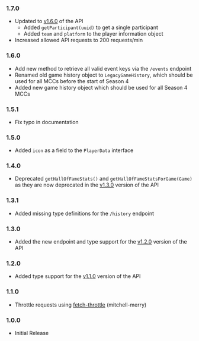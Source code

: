 ### 1.7.0
- Updated to [v1.6.0](https://github.com/Noxcrew/mcchampionship-api/releases/tag/v1.6.0) of the API
  - Added `getParticipant(uuid)` to get a single participant
  - Added `team` and `platform` to the player information object
- Increased allowed API requests to 200 requests/min

### 1.6.0

- Add new method to retrieve all valid event keys via the ``/events`` endpoint
- Renamed old game history object to ``LegacyGameHistory``, which should be used for all MCCs before the start of Season 4
- Added new game history object which should be used for all Season 4 MCCs

### 1.5.1
- Fix typo in documentation

### 1.5.0

- Added ``icon`` as a field to the ``PlayerData`` interface

### 1.4.0

- Deprecated ``getHallOfFameStats()`` and ``getHallOfFameStatsForGame(Game)`` as they are now deprecated in
  the [v1.3.0](https://github.com/Noxcrew/mcchampionship-api/releases/tag/v1.3.0) version of the API

### 1.3.1

- Added missing type definitions for the ``/history`` endpoint

### 1.3.0

- Added the new endpoint and type support for
  the [v1.2.0](https://github.com/Noxcrew/mcchampionship-api/releases/tag/v1.2.0) version of the API

### 1.2.0

- Added type support for the [v1.1.0](https://github.com/Noxcrew/mcchampionship-api/releases/tag/v1.1.0) version of the
  API

### 1.1.0

- Throttle requests using [fetch-throttle](https://www.npmjs.com/package/fetch-throttle) (mitchell-merry)

### 1.0.0

- Initial Release